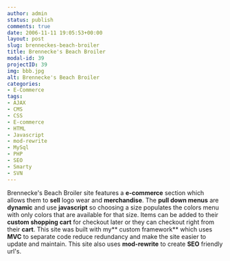 ```yaml
---
author: admin
status: publish
comments: true
date: 2006-11-11 19:05:53+00:00
layout: post
slug: brenneckes-beach-broiler
title: Brennecke's Beach Broiler
modal-id: 39
projectID: 39
img: bbb.jpg
alt: Brennecke's Beach Broiler
categories:
- E-Commerce
tags:
- AJAX
- CMS
- CSS
- E-commerce
- HTML
- Javascript
- mod-rewrite
- MySql
- PHP
- SEO
- Smarty
- SVN
---
```

Brennecke's Beach Broiler site features a **e-commerce** section which allows them to **sell** logo wear and **merchandise**. The **pull down menus** are **dynamic** and use **javascript** so choosing a size populates the colors menu with only colors that are available for that size. Items can be added to their **custom shopping cart** for checkout later or they can checkout right from their **cart**. This site was built with my** custom framework** which uses **MVC** to separate code reduce redundancy and make the site easier to update and maintain. This site also uses **mod-rewrite** to create **SEO** friendly url's.
